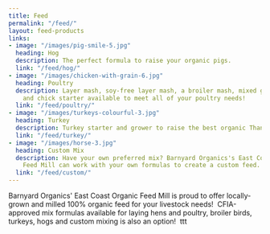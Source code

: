 ```yaml
---
title: Feed
permalink: "/feed/"
layout: feed-products
links:
- image: "/images/pig-smile-5.jpg"
  heading: Hog
  description: The perfect formula to raise your organic pigs.
  link: "/feed/hog/"
- image: "/images/chicken-with-grain-6.jpg"
  heading: Poultry
  description: Layer mash, soy-free layer mash, a broiler mash, mixed grain scratch
    and chick starter available to meet all of your poultry needs!
  link: "/feed/poultry/"
- image: "/images/turkeys-colourful-3.jpg"
  heading: Turkey
  description: Turkey starter and grower to raise the best organic Thanksgiving dinner!
  link: "/feed/turkey/"
- image: "/images/horse-3.jpg"
  heading: Custom Mix
  description: Have your own preferred mix? Barnyard Organics's East Coast Organic
    Feed Mill can work with your own formulas to create a custom feed.
  link: "/feed/custom/"
---
```



Barnyard Organics' East Coast Organic Feed Mill is proud to offer locally-grown and milled 100% organic feed for your livestock needs!  CFIA-approved mix formulas available for laying hens and poultry, broiler birds, turkeys, hogs and custom mixing is also an option!  ttt